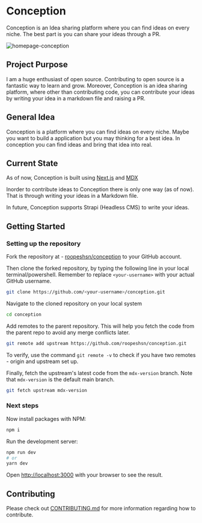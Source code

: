 # Conception

Conception is an Idea sharing platform where you can find ideas on every niche. The best part is you can share your ideas through a PR.

![homepage-conception](https://user-images.githubusercontent.com/70762571/167148564-eb66f324-e479-450b-a2e9-d699e77ab065.png)

## Project Purpose

I am a huge enthusiast of open source. Contributing to open source is a fantastic way to learn and grow. Moreover, Conception is an idea sharing platform, where other than contributing code, you can contribute your ideas by writing your idea in a markdown file and raising a PR.

## General Idea

Conception is a platform where you can find ideas on every niche. Maybe you want to build a application but you may thinking for a best idea. In conception you can find ideas and bring that idea into real.

## Current State

As of now, Conception is built using [Next.js](https://nextjs.org/) and [MDX](https://mdxjs.com/)

Inorder to contribute ideas to Conception there is only one way (as of now). That is through writing your ideas in a Markdown file.

In future, Conception supports Strapi (Headless CMS) to write your ideas.

## Getting Started

### Setting up the repository

Fork the repository at - [roopeshsn/conception](https://github.com/roopeshsn/conception) to your GitHub account.

Then clone the forked repository, by typing the following line in your local terminal/powershell. Remember to replace `<your-username>` with your actual GitHub username.

```bash
git clone https://github.com/<your-username>/conception.git
```

Navigate to the cloned repository on your local system

```bash
cd conception
```

Add remotes to the parent repository. This will help you fetch the code from the
parent repo to avoid any merge conflicts later.

```bash
git remote add upstream https://github.com/roopeshsn/conception.git
```

To verify, use the command `git remote -v` to check if you have two remotes - origin and upstream set up.

Finally, fetch the upstream's latest code from the `mdx-version` branch. Note that `mdx-version` is the default main branch.

```bash
git fetch upstream mdx-version
```

### Next steps

Now install packages with NPM:

```bash
npm i
```

Run the development server:

```bash
npm run dev
# or
yarn dev
```

Open [http://localhost:3000](http://localhost:3000) with your browser to see the result.

## Contributing

Please check out [CONTRIBUTING.md](CONTRIBUTING.md) for more information regarding how to contribute.
